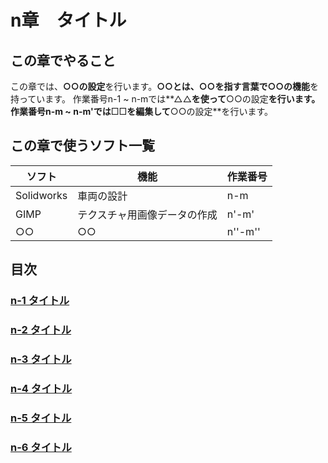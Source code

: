 # n章　タイトル
  
## この章でやること 

この章では、**○○の設定**を行います。**○○**とは、**○○**を指す言葉で**○○の機能**を持っています。
作業番号n-1 ~ n-mでは**△△**を使って**○○の設定**を行います。
作業番号n-m ~ n-m'では**□□**を編集して**○○の設定**を行います。

## この章で使うソフト一覧
| ソフト | 機能 | 作業番号 |
----|---- |---- 
| Solidworks | 車両の設計 | n-m |
| GIMP | テクスチャ用画像データの作成 | n'-m' |
| ○○ | ○○ | n''-m'' |

## 目次
### [n-1 タイトル](https://www.google.co.jp/)
### [n-2 タイトル](https://www.google.co.jp/)
### [n-3 タイトル](https://www.google.co.jp/)
### [n-4 タイトル](https://www.google.co.jp/)
### [n-5 タイトル](https://www.google.co.jp/)
### [n-6 タイトル](https://www.google.co.jp/)
